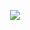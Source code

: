 <p align="center">
<img src="https://metrics.lecoq.io/rayleighko?template=classic&base.repositories=0&base.metadata=0&activity=1&followup=1&languages=1&stars=1&isocalendar=1&isocalendar.duration=full-year&stars.limit=10&activity.limit=100&activity.days=100&activity.filter=all&config.timezone=Asia%2FSeoul&config.animated=true"/>
</p>
